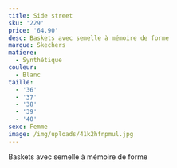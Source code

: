 ```yaml
---
title: Side street
sku: '229'
price: '64.90'
desc: Baskets avec semelle à mémoire de forme
marque: Skechers
matiere:
  - Synthétique
couleur:
  - Blanc
taille:
  - '36'
  - '37'
  - '38'
  - '39'
  - '40'
sexe: Femme
image: /img/uploads/41k2hfnpmul.jpg
---
```

Baskets avec semelle à mémoire de forme
